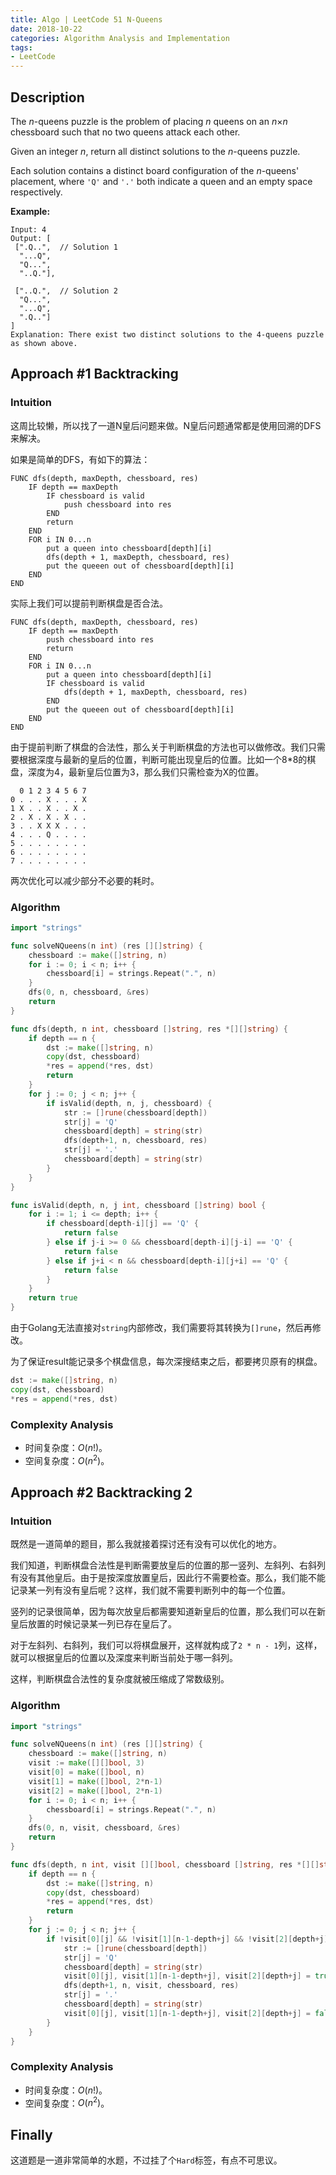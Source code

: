 ```yaml
---
title: Algo | LeetCode 51 N-Queens
date: 2018-10-22
categories: Algorithm Analysis and Implementation
tags:
- LeetCode
---
```


## Description

The *n*-queens puzzle is the problem of placing *n* queens on an *n*×*n* chessboard such that no two queens attack each other.

Given an integer *n*, return all distinct solutions to the *n*-queens puzzle.

Each solution contains a distinct board configuration of the *n*-queens' placement, where `'Q'` and `'.'` both indicate a queen and an empty space respectively.

<!-- more -->

**Example:**

```
Input: 4
Output: [
 [".Q..",  // Solution 1
  "...Q",
  "Q...",
  "..Q."],

 ["..Q.",  // Solution 2
  "Q...",
  "...Q",
  ".Q.."]
]
Explanation: There exist two distinct solutions to the 4-queens puzzle as shown above.
```

## Approach #1 Backtracking

### Intuition

这周比较懒，所以找了一道N皇后问题来做。N皇后问题通常都是使用回溯的DFS来解决。

如果是简单的DFS，有如下的算法：

```
FUNC dfs(depth, maxDepth, chessboard, res)
    IF depth == maxDepth
        IF chessboard is valid
            push chessboard into res
        END
        return
    END
    FOR i IN 0...n
        put a queen into chessboard[depth][i]
        dfs(depth + 1, maxDepth, chessboard, res)
        put the queeen out of chessboard[depth][i]
    END
END
```

实际上我们可以提前判断棋盘是否合法。

```
FUNC dfs(depth, maxDepth, chessboard, res)
    IF depth == maxDepth
        push chessboard into res
        return
    END
    FOR i IN 0...n
        put a queen into chessboard[depth][i]
        IF chessboard is valid
            dfs(depth + 1, maxDepth, chessboard, res)
        END
        put the queeen out of chessboard[depth][i]
    END
END
```

由于提前判断了棋盘的合法性，那么关于判断棋盘的方法也可以做修改。我们只需要根据深度与最新的皇后的位置，判断可能出现皇后的位置。比如一个8*8的棋盘，深度为4，最新皇后位置为3，那么我们只需检查为X的位置。

```
  0 1 2 3 4 5 6 7
0 . . . X . . . X
1 X . . X . . X .
2 . X . X . X . .
3 . . X X X . . .
4 . . . Q . . . .
5 . . . . . . . .
6 . . . . . . . .
7 . . . . . . . .
```

两次优化可以减少部分不必要的耗时。

### Algorithm

```go
import "strings"

func solveNQueens(n int) (res [][]string) {
	chessboard := make([]string, n)
	for i := 0; i < n; i++ {
		chessboard[i] = strings.Repeat(".", n)
	}
	dfs(0, n, chessboard, &res)
	return
}

func dfs(depth, n int, chessboard []string, res *[][]string) {
	if depth == n {
		dst := make([]string, n)
		copy(dst, chessboard)
		*res = append(*res, dst)
		return
	}
	for j := 0; j < n; j++ {
		if isValid(depth, n, j, chessboard) {
			str := []rune(chessboard[depth])
			str[j] = 'Q'
			chessboard[depth] = string(str)
			dfs(depth+1, n, chessboard, res)
			str[j] = '.'
			chessboard[depth] = string(str)
		}
	}
}

func isValid(depth, n, j int, chessboard []string) bool {
	for i := 1; i <= depth; i++ {
		if chessboard[depth-i][j] == 'Q' {
			return false
		} else if j-i >= 0 && chessboard[depth-i][j-i] == 'Q' {
			return false
		} else if j+i < n && chessboard[depth-i][j+i] == 'Q' {
			return false
		}
	}
	return true
}
```

由于Golang无法直接对`string`内部修改，我们需要将其转换为`[]rune`，然后再修改。

为了保证result能记录多个棋盘信息，每次深搜结束之后，都要拷贝原有的棋盘。

```go
dst := make([]string, n)
copy(dst, chessboard)
*res = append(*res, dst)
```

### Complexity Analysis

* 时间复杂度：$O(n!)$。
* 空间复杂度：$O(n^2)$。

## Approach #2 Backtracking 2

### Intuition

既然是一道简单的题目，那么我就接着探讨还有没有可以优化的地方。

我们知道，判断棋盘合法性是判断需要放皇后的位置的那一竖列、左斜列、右斜列有没有其他皇后。由于是按深度放置皇后，因此行不需要检查。那么，我们能不能记录某一列有没有皇后呢？这样，我们就不需要判断列中的每一个位置。

竖列的记录很简单，因为每次放皇后都需要知道新皇后的位置，那么我们可以在新皇后放置的时候记录某一列已存在皇后了。

对于左斜列、右斜列，我们可以将棋盘展开，这样就构成了`2 * n - 1`列，这样，就可以根据皇后的位置以及深度来判断当前处于哪一斜列。

这样，判断棋盘合法性的复杂度就被压缩成了常数级别。

### Algorithm

```go
import "strings"

func solveNQueens(n int) (res [][]string) {
	chessboard := make([]string, n)
	visit := make([][]bool, 3)
	visit[0] = make([]bool, n)
	visit[1] = make([]bool, 2*n-1)
	visit[2] = make([]bool, 2*n-1)
	for i := 0; i < n; i++ {
		chessboard[i] = strings.Repeat(".", n)
	}
	dfs(0, n, visit, chessboard, &res)
	return
}

func dfs(depth, n int, visit [][]bool, chessboard []string, res *[][]string) {
	if depth == n {
		dst := make([]string, n)
		copy(dst, chessboard)
		*res = append(*res, dst)
		return
	}
	for j := 0; j < n; j++ {
		if !visit[0][j] && !visit[1][n-1-depth+j] && !visit[2][depth+j] {
			str := []rune(chessboard[depth])
			str[j] = 'Q'
			chessboard[depth] = string(str)
			visit[0][j], visit[1][n-1-depth+j], visit[2][depth+j] = true, true, true
			dfs(depth+1, n, visit, chessboard, res)
			str[j] = '.'
			chessboard[depth] = string(str)
			visit[0][j], visit[1][n-1-depth+j], visit[2][depth+j] = false, false, false
		}
	}
}
```

### Complexity Analysis

* 时间复杂度：$O(n!)$。
* 空间复杂度：$O(n^2)$。

## Finally

这道题是一道非常简单的水题，不过挂了个`Hard`标签，有点不可思议。

